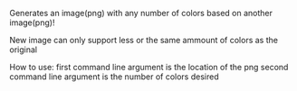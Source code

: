 Generates an image(png) with any number of colors based on another image(png)!

New image can only support less or the same ammount of colors as the original 

How to use: first command line argument is the location of the png
            second command line argument is the number of colors desired
